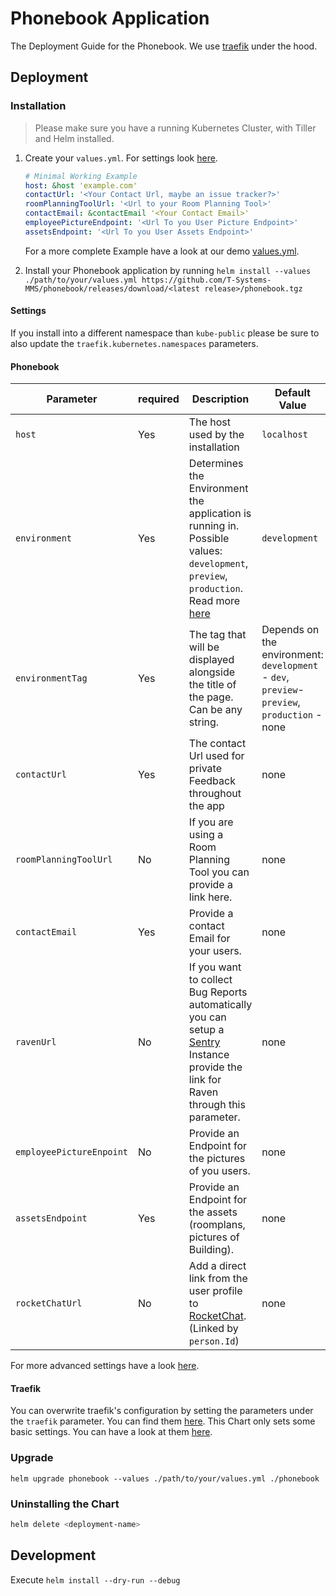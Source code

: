 # Phonebook Application

The Deployment Guide for the Phonebook.
We use [traefik](https://traefik.io/) under the hood. 

## Deployment

### Installation

> Please make sure you have a running Kubernetes Cluster, with Tiller and Helm installed.

1. Create your `values.yml`. For settings look [here](#Settings).

    ```yml
    # Minimal Working Example
    host: &host 'example.com'
    contactUrl: '<Your Contact Url, maybe an issue tracker?>'
    roomPlanningToolUrl: '<Url to your Room Planning Tool>'
    contactEmail: &contactEmail '<Your Contact Email>'
    employeePictureEndpoint: '<Url To you User Picture Endpoint>'
    assetsEndpoint: '<Url To you User Assets Endpoint>'
    ```

    For a more complete Example have a look at our demo [values.yml](../demo/values.yml).

2. Install your Phonebook application by running `helm install --values ./path/to/your/values.yml https://github.com/T-Systems-MMS/phonebook/releases/download/<latest release>/phonebook.tgz`

#### Settings

If you install into a different namespace than `kube-public` please be sure to also update the `traefik.kubernetes.namespaces` parameters.

#### Phonebook

| Parameter                | required | Description                                                                                                                                                                                          | Default Value                                                                                | Example                                             |
| ------------------------ | -------- | ---------------------------------------------------------------------------------------------------------------------------------------------------------------------------------------------------- | -------------------------------------------------------------------------------------------- | --------------------------------------------------- |
| `host`                   | Yes      | The host used by the installation                                                                                                                                                                    | `localhost`                                                                                  | `domain.com`                                        |
| `environment`            | Yes      | Determines the Environment the application is running in. Possible values: `development`, `preview`, `production`. Read more [here](..\Phonebook.Frontend\src\environments\EnvironmentInterfaces.ts) | `development`                                                                                | `production`                                        |
| `environmentTag`         | Yes      | The tag that will be displayed alongside the title of the page. Can be any string.                                                                                                                   | Depends on the environment: `development` - `dev`, `preview`- `preview`, `production` - none | `demo-label`                                        |
| `contactUrl`             | Yes      | The contact Url used for private Feedback throughout the app                                                                                                                                         | none                                                                                         | `https://github.com/T-Systems-MMS/phonebook/issues` |
| `roomPlanningToolUrl`    | No      | If you are using a Room Planning Tool you can provide a link here.                                                                                                                                   | none                                                                                         | `https://room.tool.com`                             |
| `contactEmail`           | Yes      | Provide a contact Email for your users.                                                                                                                                                              | none                                                                                         | `help@here.com`                                     |
| `ravenUrl`               | No       | If you want to collect Bug Reports automatically you can setup a [Sentry](https://sentry.io/) Instance provide the link for Raven through this parameter.                                            | none                                                                                         | `https://<key>@sentry.io/<project>`                 |
| `employeePictureEnpoint` | No      | Provide an Endpoint for the pictures of you users.                                                                                                                                                   | none                                                                                         | `https://employee.pictures.com`                     |
| `assetsEndpoint`         | Yes      | Provide an Endpoint for the assets (roomplans, pictures of Building).                                                                                                                                | none                                                                                         | `https://assets.company.com`                        |
| `rocketChatUrl`          | No       | Add a direct link from the user profile to [RocketChat](https://rocket.chat/). (Linked by `person.Id`)                                                                                               | none                                                                                         | `https://rocketchat.yourcompany.com`                |

For more advanced settings have a look [here](phonebook/values.yaml).

#### Traefik

You can overwrite traefik's configuration by setting the parameters under the `traefik` parameter. You can find them [here](https://github.com/helm/charts/tree/master/stable/traefik).
This Chart only sets some basic settings. You can have a look at them [here](phonebook/values.yaml).

### Upgrade

`helm upgrade phonebook --values ./path/to/your/values.yml ./phonebook`

### Uninstalling the Chart

```bash
helm delete <deployment-name>
```

## Development

Execute `helm install --dry-run --debug`
